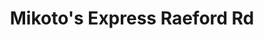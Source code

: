 ---
layout: place
title: "Mikoto's Express Raeford Rd"
permalink: /north-carolina/fayetteville/mikoto-s-express-raeford-rd.html
stateAbbr: NC
stateName: North Carolina
cityName: Fayetteville
place_id: ChIJLyPl9_8_q4kRuynE3hrGINY
photos:
  - name: >-
      places/ChIJLyPl9_8_q4kRuynE3hrGINY/photos/AeeoHcLs3-KM5Jq-Rx-Dy5QAN-2Di0bP_jJsuZNA4XN_Yr9RIOVbovoudzc8XPvoOgCVwTDBJ_e8NI5oQHbB9nVHO6fGCMDoFBQiwgEupaAnfltZgTthgn9DQTBkUu1EIYtezhjVSjyJMpYibi9m_MjY9OS15H55NlRNAgN_nvhTWcYVtqttKe5d6fol3J1AXlspWYcIJ8gSshAZRGSRLHMY65Pjdw8CO95o2R_wVdI8z78bs_9oux72kE_ScJGqV_2-45dsMjAU7MQJBeg5COIzrI2TDN0TaXexGgXe4okxo0c0hEn6i_6M8yqnFLBxF7vQxSpRWyIpuzFIfqRJZRjZYbZlFHizAo1cHr2HtlkNeQwbxfJugS2Ng9kAD-96Fnlz5vVsZNfyd2g1qKkL7rCHO7C23F9NsJKWjOilB_dKN8s
    widthPx: 2208
    heightPx: 2825
    authorAttributions:
      - displayName: Darlene Fraticelli
        uri: https://maps.google.com/maps/contrib/105809493589436190139
        photoUri: >-
          https://lh3.googleusercontent.com/a-/ALV-UjU0mZQ8qyX0RVuDcFPpAkzAg1ovQ_ZqQfLkzHUIXvhqTS2U0TXV=s100-p-k-no-mo
    flagContentUri: >-
      https://www.google.com/local/imagery/report/?cb_client=maps_api_places.places_api&image_key=!1e10!2sCIHM0ogKEICAgIDRpZPtAg&hl=en-US
    googleMapsUri: >-
      https://www.google.com/maps/place//data=!3m4!1e2!3m2!1sCIHM0ogKEICAgIDRpZPtAg!2e10!4m2!3m1!1s0x89ab3ffff7e5232f:0xd620c61adec429bb
  - name: >-
      places/ChIJLyPl9_8_q4kRuynE3hrGINY/photos/AeeoHcKbp3ceiCsSWFEIl64F87gzlGTKv1XP_CiqslszmsvBmGGGhcI0P1RT7Ur4QD2ct04Mp7t7d8EbRc-Cdxr5wvdCKaEb_wijc8EU2LMuzIpO-v8Tog7SZS8N1Ikg0V4PqwejG4VpHTQcvwCVHxbaJuI10mDcSs31nOgxuYW-dMLNv2F2Tf5lWdYJk1uhbazzEL5bUcECXDXnfwg8XGAsrH8bKr6qHIski20YmoFgo8qFutr_c36NtsqGHX3Sp4SWYqD5NTwTszPd1KzzOc8CtDzf41VRFJSlEemkUJafJJI5qoy46AV9lP0K7SklsEsQWRW00IvaRnJM75xS6_xztxIK8cC3Pzn83MpT93E6wOLX87qYNG_QTtz_SBmMx83cUbCLd9hqMX3rJXaP-nPxNSIzqwXH4j5qFloODWBXQDo
    widthPx: 4032
    heightPx: 1908
    authorAttributions:
      - displayName: Ronald Shamion
        uri: https://maps.google.com/maps/contrib/115081242071204550073
        photoUri: >-
          https://lh3.googleusercontent.com/a-/ALV-UjXuIN_xp6cjNiJzvxHtJdTH5PdfnYj-Glo4kNLo2mvWSHCOVHlR=s100-p-k-no-mo
    flagContentUri: >-
      https://www.google.com/local/imagery/report/?cb_client=maps_api_places.places_api&image_key=!1e10!2sCIHM0ogKEICAgIC23pfgdw&hl=en-US
    googleMapsUri: >-
      https://www.google.com/maps/place//data=!3m4!1e2!3m2!1sCIHM0ogKEICAgIC23pfgdw!2e10!4m2!3m1!1s0x89ab3ffff7e5232f:0xd620c61adec429bb
  - name: >-
      places/ChIJLyPl9_8_q4kRuynE3hrGINY/photos/AeeoHcJNypePfk8Qf4ep_Njroh5iHklfG_L9MbdP4Hn4IF3I7Us7t1Tfll3UA6GL8JHRA5hCC__f_F2DwUTr4JUVCRNk_rMuB3UD6mHvBfqk3WHfbyAoKjD01Dd9F60UOnys-a_TlbQwxcUCk_jXmATUwYWz4iR0RqnHbQyEA51ssLP03maS47uYYMKI47JPOg2o_mr8Wxv14hHQy4ZXOYzuW0mfJ0l_o-UpCYo_96pekrP3XGeLR7c6vj4G8cX3ZRCQejQZWVbGZEzs6kozK_Eniw9iaMsxTIlLoFyumKXiatY0fnfTwXNWf3rYgVfqktSaycIijLfQeQR5R6Fotm7r7b9Hvj2AqrJHb2Z4TiXahjVecuh7xmqZeaWJUHOc8ZrGQUouF5nleb1I3OBQs821Z3ZK-ImAE-fChh2Awf3RvIo
    widthPx: 3024
    heightPx: 4032
    authorAttributions:
      - displayName: L McRae
        uri: https://maps.google.com/maps/contrib/111322856126107631359
        photoUri: >-
          https://lh3.googleusercontent.com/a-/ALV-UjUNp1_prTAQBulxiBoENabQPvsGDWnKDsJ9mdC0Ww257ZxTTk9d4w=s100-p-k-no-mo
    flagContentUri: >-
      https://www.google.com/local/imagery/report/?cb_client=maps_api_places.places_api&image_key=!1e10!2sCIHM0ogKEICAgICnl4y4CA&hl=en-US
    googleMapsUri: >-
      https://www.google.com/maps/place//data=!3m4!1e2!3m2!1sCIHM0ogKEICAgICnl4y4CA!2e10!4m2!3m1!1s0x89ab3ffff7e5232f:0xd620c61adec429bb
  - name: >-
      places/ChIJLyPl9_8_q4kRuynE3hrGINY/photos/AeeoHcKhKjarQqE_y3twjyJuLUTjNSqG7GfKYjvMDEmvbnSnM4a1q2GalFyq94S51tKk1QUQkEI_Xl-ltvQ7nlUmxwNjv-Khy4e5z4xRR06XunkwaneAdb1IxnVzGjWAq9Y5YEeM1B-Q_L7L3nGETEU5A3TMTXo3yucEVaEq52bAgdkR3a4PiVbK3HYf979PCoh-1tTbmKQ8VkKMWW2n2maY7yFWiktuTnvRsATPAjuKFnKdgGKAzUKOjp_ch8lYtpMUG3AN3i7TahieW5nth80gXZcSdu832nNQGhjabNhN5tb6qyWfHpKnrEP0roC61eXnIyKgaLOtUtdXRMdKfEotincTwq3_kAOJMJSgmgsyglzJ838TZbln8X2g0JCe7tj2YkWTh41WKklleOZdWcXD7wHRq13NxtM6EgjbGQKxH-GXYQ
    widthPx: 1080
    heightPx: 1920
    authorAttributions:
      - displayName: Karen Nunez
        uri: https://maps.google.com/maps/contrib/115133526331667452350
        photoUri: >-
          https://lh3.googleusercontent.com/a-/ALV-UjXz6cxnVD0SXPm5KDBbW1ed_ssd0FkFbDPy93GvQXcGpJJlEcq3=s100-p-k-no-mo
    flagContentUri: >-
      https://www.google.com/local/imagery/report/?cb_client=maps_api_places.places_api&image_key=!1e10!2sCIHM0ogKEICAgIDGzaiwdQ&hl=en-US
    googleMapsUri: >-
      https://www.google.com/maps/place//data=!3m4!1e2!3m2!1sCIHM0ogKEICAgIDGzaiwdQ!2e10!4m2!3m1!1s0x89ab3ffff7e5232f:0xd620c61adec429bb
  - name: >-
      places/ChIJLyPl9_8_q4kRuynE3hrGINY/photos/AeeoHcJMcSr2UCibmFvlgzASBhsQHhSNakS8ODSdGIirMiex4X-cMrE5dGtOyUbRUD5BpYOegVE-aBklwFDKOcBjJkWky0BJ_G9ht5wPhtaYaXRjxZOAKkFy-OvjYfE_gRinEgZ7Brig0acsEAJl0bVSUTyQiDnK5FU2j9kC9L4bixIXGLAP0vssTcE_yfKcS35twEt1THc8-nEtN7V8ZdM3cRggcNq-mLodnSKVZw0AqOb3F742V5uQI2A7RpB699KlJANcVR3SQGB4eojUNxT8Y-H9Ni07o0H2dMeurd8WetUc4WWUJ3O6OUbsB3V0tghAs-YP3l_DFu8X6czR8g9-OKp5X3-Xdbvkh1bhhGTVEutPBUrdqyyo1eh041pxIiyhC41EH1hkOCocs-oQ1Cv9QW_6bBgdQkD97yCuo2283MJxeHFn
    widthPx: 3000
    heightPx: 4000
    authorAttributions:
      - displayName: Llockk15
        uri: https://maps.google.com/maps/contrib/102050324869903050585
        photoUri: >-
          https://lh3.googleusercontent.com/a/ACg8ocKHuI6PB8H3aD2wVTCdMV_0-m6UwyrZWFxxi7e2e41BAF2ObQ=s100-p-k-no-mo
    flagContentUri: >-
      https://www.google.com/local/imagery/report/?cb_client=maps_api_places.places_api&image_key=!1e10!2sCIHM0ogKEICAgIDBjOKj-gE&hl=en-US
    googleMapsUri: >-
      https://www.google.com/maps/place//data=!3m4!1e2!3m2!1sCIHM0ogKEICAgIDBjOKj-gE!2e10!4m2!3m1!1s0x89ab3ffff7e5232f:0xd620c61adec429bb
  - name: >-
      places/ChIJLyPl9_8_q4kRuynE3hrGINY/photos/AeeoHcL5DiNZFYUnT0ssUQS6l7XlzhXly0HADVKpY6g_wE0HuWcW5ROEykPD5NFaMxkkCXuC41MfIw_wcw9iLx7tvqtUBxYCJESIMONBk-wbiUTElaaY0zftzDVyigjkmb-AOFPg3EPLP5gGbDOB-lJXj7truj81jXJKT6BN3_2Vah-IL6kbPK8gY57-ExMfeY5yF3b-hnQiMGiTmctR-Sij1_hoqisTYGPenGVsYL3-kwMJALO2qCLJUHk2QnJtvj1xbjnquB3i08h28LDIWDN-xC1pUvHiV3CF9nQB_8Tyxr0AQc6yTvQJLxzsHDUW6n5ObvRLa3zQjqE28ftP2dxBiebmuTT4hZHFWKY6fxxNHjJsbWp-Te-BizfGVmYkGlUPsO68azuVfbk0KKx7qEeK3WDO8Dx3K6dIqTfGFbOT9PkNQQ
    widthPx: 3024
    heightPx: 4032
    authorAttributions:
      - displayName: L McRae
        uri: https://maps.google.com/maps/contrib/111322856126107631359
        photoUri: >-
          https://lh3.googleusercontent.com/a-/ALV-UjUNp1_prTAQBulxiBoENabQPvsGDWnKDsJ9mdC0Ww257ZxTTk9d4w=s100-p-k-no-mo
    flagContentUri: >-
      https://www.google.com/local/imagery/report/?cb_client=maps_api_places.places_api&image_key=!1e10!2sCIHM0ogKEICAgICnl4y4SA&hl=en-US
    googleMapsUri: >-
      https://www.google.com/maps/place//data=!3m4!1e2!3m2!1sCIHM0ogKEICAgICnl4y4SA!2e10!4m2!3m1!1s0x89ab3ffff7e5232f:0xd620c61adec429bb
  - name: >-
      places/ChIJLyPl9_8_q4kRuynE3hrGINY/photos/AeeoHcJVYBxqLgNyQ8auyEkh_hDCqwINhtMV_v8mEFehB8ZW8S5T5mKOGmVofVXVKHWSu4YcChhEW2zE7X8nXFKohkBlzclfFlbBhx2_STKMB-DoJhJFkhB-HbTp5Mgn2PLth-SrYyVZ833O0KhwP2oRKGf8y99OuRuQ2LlqzIcGz6a7vlZmDSBmskSjvAxGyUyRCv4ncZmn1CRreI9-ZRVDPjQOoPithgNxW4Kv9g-ofaAzQumq-oPnG9pQzBZ18a9dPF_Cj6r1GqatItCyPWtrB0o3gbv101Mwn8NI0D3G3pdIMy-YY267ihZJJqCGyU48EfwX4J5yJ59l8kg1wYxyXHuNg6XzJdCIBsxRk0Lk9xFheKnKn4Uc1GPGbaJwfpxWOxlQVELlHgjq0_CQgwM8EqZQQtJY5ZyQ4r1_zWQgody4UWi1
    widthPx: 3024
    heightPx: 4032
    authorAttributions:
      - displayName: Darlene Fraticelli
        uri: https://maps.google.com/maps/contrib/105809493589436190139
        photoUri: >-
          https://lh3.googleusercontent.com/a-/ALV-UjU0mZQ8qyX0RVuDcFPpAkzAg1ovQ_ZqQfLkzHUIXvhqTS2U0TXV=s100-p-k-no-mo
    flagContentUri: >-
      https://www.google.com/local/imagery/report/?cb_client=maps_api_places.places_api&image_key=!1e10!2sCIHM0ogKEICAgIDRpZPtggE&hl=en-US
    googleMapsUri: >-
      https://www.google.com/maps/place//data=!3m4!1e2!3m2!1sCIHM0ogKEICAgIDRpZPtggE!2e10!4m2!3m1!1s0x89ab3ffff7e5232f:0xd620c61adec429bb
  - name: >-
      places/ChIJLyPl9_8_q4kRuynE3hrGINY/photos/AeeoHcJs8FJ5ufmIJzK3X4dthqidBvw85qB74VAOqZqyQ70ydnb5-y-4Xahevma5dea8Oqu1gfUdtUtOey0uCKXx0bXCQWMlSY065109o4vw8l7i_HhAB0vEVdlc5x0p9e9JbQI9G0s24j-xBHFpLsUc4GC1HpCO8bj5StJRsLI_QRU0BhXVV2P7r5DHOE7KODLEvrEXBaWJuMVVWbYIP9tVX8Po-DZGvE496xaJbvdLFAyH43ECIkl3UxPh3Ydhz8uuC6Fo4pEQ8e_ckyW_VUjPQObD87fBY4L25PmpuK9B4WDitwArBD-FKKGhs9rV_8SMN-uXMdAVC5ve0cPRQfEa2fsz0bAGRc_8cOgCsGszwVaEV7BoOusjbfWmYgiVloaWeASbbzmxZVIgI0Y4d_TOP9mVW3mUEfwe-YXAsH0NeLcuEMiX
    widthPx: 3024
    heightPx: 4032
    authorAttributions:
      - displayName: L McRae
        uri: https://maps.google.com/maps/contrib/111322856126107631359
        photoUri: >-
          https://lh3.googleusercontent.com/a-/ALV-UjUNp1_prTAQBulxiBoENabQPvsGDWnKDsJ9mdC0Ww257ZxTTk9d4w=s100-p-k-no-mo
    flagContentUri: >-
      https://www.google.com/local/imagery/report/?cb_client=maps_api_places.places_api&image_key=!1e10!2sCIHM0ogKEICAgICnl4y4iAE&hl=en-US
    googleMapsUri: >-
      https://www.google.com/maps/place//data=!3m4!1e2!3m2!1sCIHM0ogKEICAgICnl4y4iAE!2e10!4m2!3m1!1s0x89ab3ffff7e5232f:0xd620c61adec429bb
  - name: >-
      places/ChIJLyPl9_8_q4kRuynE3hrGINY/photos/AeeoHcLSeTw7TqFo37vG_IVC8AcffYN7nUaP7qvmLy35EQjDg2ChgusslS6qRy2qHttFG3ey3j23u0ta4QYKHym2P8yZ9Ht5XSO5lTtoVbMeeDLsDYkcqKBLffK6GYYkdWf-bKATolo4NsekLxawhILNMsMeMR9FrKY55eRpBnTatRsRR9szBdjNyNbVR_1_DQj30SS0Zgtxo_fBiXgjP2s0v1Z0eCzxIROiaSF5zC5MzqAQLdl3Hn7U9yMbhF6j8AV65zVFRD8GPk9GeCHeTwAYM-fWJ09ChytUDgcLmzTjzQpgwfakb74uWELNEvw1Mirm95jutInX9LbmJJbt-oP1wqxo9gqgrCNbp0MZ3rIhSj4g26RelVRJewOzkdvN7u0BTbGTGph2NUdGU0mj400e7CHVltRT0I3jGWHPMyPYn-o
    widthPx: 3024
    heightPx: 4032
    authorAttributions:
      - displayName: Darlene Fraticelli
        uri: https://maps.google.com/maps/contrib/105809493589436190139
        photoUri: >-
          https://lh3.googleusercontent.com/a-/ALV-UjU0mZQ8qyX0RVuDcFPpAkzAg1ovQ_ZqQfLkzHUIXvhqTS2U0TXV=s100-p-k-no-mo
    flagContentUri: >-
      https://www.google.com/local/imagery/report/?cb_client=maps_api_places.places_api&image_key=!1e10!2sCIHM0ogKEICAgIDRpZPtQg&hl=en-US
    googleMapsUri: >-
      https://www.google.com/maps/place//data=!3m4!1e2!3m2!1sCIHM0ogKEICAgIDRpZPtQg!2e10!4m2!3m1!1s0x89ab3ffff7e5232f:0xd620c61adec429bb
  - name: >-
      places/ChIJLyPl9_8_q4kRuynE3hrGINY/photos/AeeoHcKTHdS3gc7Z4smfsQgT98XnLWteR5oLgQW-03diok3TyWdyoB2-lxxoSOKl4O4XTo5DIMxXCFkoETsjGT-Rj03koBsK4UmF7F7AbUFwfSHOgRw5QcLAQ7tdpQ2nCpLyNQZEbb3pi2Ny9kjCuFODYY0D0l3YJ-UZBWV9Y82JD8ThCiiA7CPszFfVZMeXhlXk90EtrMJ-bfWPyy8-1mbjo1WXIFiTCaEbRwOBSr03YkDT68asy5iAjxpwfM9wU4XxD_E3-OiS6fbGxC9vkT7iAB1FNSv8vvW_qQbx_aL0eVq5OJ3eQtAFqBe8NFXcERMhTrCuqsf0iWYsGrtaqpCq0j4BI0Sh64aGUV27ec0bElhZ-v3cWlsAHksz5xSHw8JF21JXOQD8cMLWCJ8U2k48_55qehZb42snNoa2sUVAPPN95Oej
    widthPx: 4000
    heightPx: 2252
    authorAttributions:
      - displayName: junenance420
        uri: https://maps.google.com/maps/contrib/102755083534267716672
        photoUri: >-
          https://lh3.googleusercontent.com/a/ACg8ocIMnhT7G_oRJ-xPJB_e8dhZuni8GNyVuKSts5hKgwUAayEOdA=s100-p-k-no-mo
    flagContentUri: >-
      https://www.google.com/local/imagery/report/?cb_client=maps_api_places.places_api&image_key=!1e10!2sCIHM0ogKEICAgIDp4In7wwE&hl=en-US
    googleMapsUri: >-
      https://www.google.com/maps/place//data=!3m4!1e2!3m2!1sCIHM0ogKEICAgIDp4In7wwE!2e10!4m2!3m1!1s0x89ab3ffff7e5232f:0xd620c61adec429bb
address: 7980 Raeford Rd, Fayetteville, NC 28314, USA
street: 7980 Raeford Rd
city: Fayetteville
state: NC
zip: '28314'
country: USA
neighborhood: Seventy-First
latitude: '35.032501'
longitude: '-79.063995'
accessibility_options:
  wheelchairAccessibleParking: true
  wheelchairAccessibleEntrance: true
  wheelchairAccessibleRestroom: true
  wheelchairAccessibleSeating: true
business_status: OPERATIONAL
name: Mikoto's Express Raeford Rd
google_maps_links:
  directionsUri: >-
    https://www.google.com/maps/dir//''/data=!4m7!4m6!1m1!4e2!1m2!1m1!1s0x89ab3ffff7e5232f:0xd620c61adec429bb!3e0
  placeUri: https://maps.google.com/?cid=15429550142080166331
  writeAReviewUri: >-
    https://www.google.com/maps/place//data=!4m3!3m2!1s0x89ab3ffff7e5232f:0xd620c61adec429bb!12e1
  reviewsUri: >-
    https://www.google.com/maps/place//data=!4m4!3m3!1s0x89ab3ffff7e5232f:0xd620c61adec429bb!9m1!1b1
  photosUri: >-
    https://www.google.com/maps/place//data=!4m3!3m2!1s0x89ab3ffff7e5232f:0xd620c61adec429bb!10e5
primary_type: Japanese Restaurant
opening_hours:
  regular: null
  current: null
secondary_opening_hours:
  regular:
    weekdayDescriptions: null
    type: null
  current:
    weekdayDescriptions: null
    type: null
phone: (910) 339-8641
price_level: PRICE_LEVEL_MODERATE
price_range: null
rating: '3.4'
rating_count: 172
website: https://www.toasttab.com/mikoto-japanese-express-raeford-rd-7980-raeford-rd
description: null
reviews: null
parking_options: null
payment_options: null
allow_dogs: null
curbside_pickup: null
delivery: null
dine_in: null
good_for_children: null
good_for_groups: null
good_for_sports: null
live_music: null
menu_for_children: null
outdoor_seating: null
reservable: null
restroom: null
serves_beer: null
serves_breakfast: null
serves_brunch: null
serves_cocktails: null
serves_coffee: null
serves_dinner: null
serves_dessert: null
serves_lunch: null
serves_vegetarian_food: null
serves_wine: null
takeout: null

---
